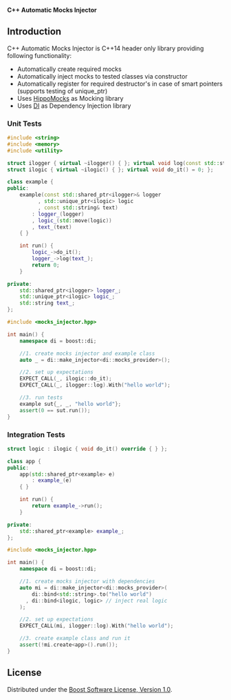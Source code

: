 **C++ Automatic Mocks Injector**

## Introduction
C++ Automatic Mocks Injector is C++14 header only library providing following functionality:
* Automatically create required mocks
* Automatically inject mocks to tested classes via constructor
* Automatically register for required destructor's in case of smart pointers (supports testing of unique\_ptr)
* Uses [HippoMocks](https://github.com/dascandy/hippomocks) as Mocking library
* Uses [DI](https://github.com/krzysztof-jusiak/di) as Dependency Injection library

### Unit Tests
```cpp
#include <string>
#include <memory>
#include <utility>

struct ilogger { virtual ~ilogger() { }; virtual void log(const std::string&) = 0; };
struct ilogic { virtual ~ilogic() { }; virtual void do_it() = 0; };

class example {
public:
    example(const std::shared_ptr<ilogger>& logger
          , std::unique_ptr<ilogic> logic
          , const std::string& text)
        : logger_(logger)
        , logic_(std::move(logic))
        , text_(text)
    { }

    int run() {
        logic_->do_it();
        logger_->log(text_);
        return 0;
    }

private:
    std::shared_ptr<ilogger> logger_;
    std::unique_ptr<ilogic> logic_;
    std::string text_;
};

#include <mocks_injector.hpp>

int main() {
    namespace di = boost::di;

    //1. create mocks injector and example class
    auto _ = di::make_injector<di::mocks_provider>();

    //2. set up expectations
    EXPECT_CALL(_, ilogic::do_it);
    EXPECT_CALL(_, ilogger::log).With("hello world");

    //3. run tests
    example sut{_, _, "hello world"};
    assert(0 == sut.run());
}
```

### Integration Tests
```cpp
struct logic : ilogic { void do_it() override { } };

class app {
public:
    app(std::shared_ptr<example> e)
        : example_(e)
    { }

    int run() {
        return example_->run();
    }

private:
    std::shared_ptr<example> example_;
};

#include <mocks_injector.hpp>

int main() {
    namespace di = boost::di;

    //1. create mocks injector with dependencies
    auto mi = di::make_injector<di::mocks_provider>(
        di::bind<std::string>.to("hello world")
      , di::bind<ilogic, logic> // inject real logic
    );

    //2. set up expectations
    EXPECT_CALL(mi, ilogger::log).With("hello world");

    //3. create example class and run it
    assert(!mi.create<app>().run());
}
```

## License
Distributed under the [Boost Software License, Version 1.0](http://www.boost.org/LICENSE_1_0.txt).

